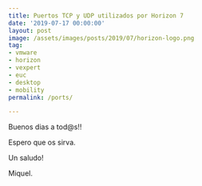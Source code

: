 ```yaml
---
title: Puertos TCP y UDP utilizados por Horizon 7
date: '2019-07-17 00:00:00'
layout: post
image: /assets/images/posts/2019/07/horizon-logo.png
tag:
- vmware
- horizon
- vexpert
- euc
- desktop
- mobility
permalink: /ports/

---
```


Buenos dias a tod@s!!



Espero que os sirva.

Un saludo!

Miquel.


